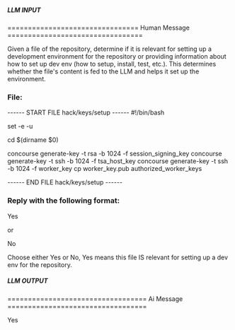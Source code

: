 ##### LLM INPUT #####
================================ Human Message =================================

Given a file of the repository, determine if it is relevant for setting up a development environment for the repository or providing information about how to set up dev env (how to setup, install, test, etc.). This determines whether the file's content is fed to the LLM and helps it set up the environment.

### File:
------ START FILE hack/keys/setup ------
#!/bin/bash

set -e -u

cd $(dirname $0)

concourse generate-key -t rsa -b 1024 -f session_signing_key
concourse generate-key -t ssh -b 1024 -f tsa_host_key
concourse generate-key -t ssh -b 1024 -f worker_key
cp worker_key.pub authorized_worker_keys

------ END FILE hack/keys/setup ------

### Reply with the following format:

<rel>Yes</rel>

or

<rel>No</rel>

Choose either Yes or No, Yes means this file IS relevant for setting up a dev env for the repository.

##### LLM OUTPUT #####
================================== Ai Message ==================================

<rel>Yes</rel>
